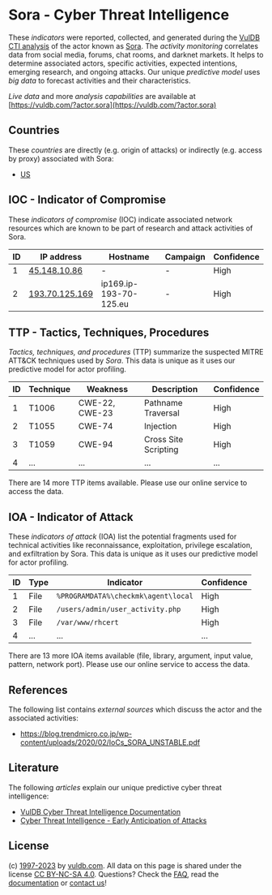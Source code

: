 # Sora - Cyber Threat Intelligence

These _indicators_ were reported, collected, and generated during the [VulDB CTI analysis](https://vuldb.com/?kb.cti) of the actor known as [Sora](https://vuldb.com/?actor.sora). The _activity monitoring_ correlates data from social media, forums, chat rooms, and darknet markets. It helps to determine associated actors, specific activities, expected intentions, emerging research, and ongoing attacks. Our unique _predictive model_ uses _big data_ to forecast activities and their characteristics.

_Live data_ and more _analysis capabilities_ are available at [https://vuldb.com/?actor.sora](https://vuldb.com/?actor.sora)

## Countries

These _countries_ are directly (e.g. origin of attacks) or indirectly (e.g. access by proxy) associated with Sora:

* [US](https://vuldb.com/?country.us)

## IOC - Indicator of Compromise

These _indicators of compromise_ (IOC) indicate associated network resources which are known to be part of research and attack activities of Sora.

ID | IP address | Hostname | Campaign | Confidence
-- | ---------- | -------- | -------- | ----------
1 | [45.148.10.86](https://vuldb.com/?ip.45.148.10.86) | - | - | High
2 | [193.70.125.169](https://vuldb.com/?ip.193.70.125.169) | ip169.ip-193-70-125.eu | - | High

## TTP - Tactics, Techniques, Procedures

_Tactics, techniques, and procedures_ (TTP) summarize the suspected MITRE ATT&CK techniques used by _Sora_. This data is unique as it uses our predictive model for actor profiling.

ID | Technique | Weakness | Description | Confidence
-- | --------- | -------- | ----------- | ----------
1 | T1006 | CWE-22, CWE-23 | Pathname Traversal | High
2 | T1055 | CWE-74 | Injection | High
3 | T1059 | CWE-94 | Cross Site Scripting | High
4 | ... | ... | ... | ...

There are 14 more TTP items available. Please use our online service to access the data.

## IOA - Indicator of Attack

These _indicators of attack_ (IOA) list the potential fragments used for technical activities like reconnaissance, exploitation, privilege escalation, and exfiltration by Sora. This data is unique as it uses our predictive model for actor profiling.

ID | Type | Indicator | Confidence
-- | ---- | --------- | ----------
1 | File | `%PROGRAMDATA%\checkmk\agent\local` | High
2 | File | `/users/admin/user_activity.php` | High
3 | File | `/var/www/rhcert` | High
4 | ... | ... | ...

There are 13 more IOA items available (file, library, argument, input value, pattern, network port). Please use our online service to access the data.

## References

The following list contains _external sources_ which discuss the actor and the associated activities:

* https://blog.trendmicro.co.jp/wp-content/uploads/2020/02/IoCs_SORA_UNSTABLE.pdf

## Literature

The following _articles_ explain our unique predictive cyber threat intelligence:

* [VulDB Cyber Threat Intelligence Documentation](https://vuldb.com/?kb.cti)
* [Cyber Threat Intelligence - Early Anticipation of Attacks](https://www.scip.ch/en/?labs.20201022)

## License

(c) [1997-2023](https://vuldb.com/?kb.changelog) by [vuldb.com](https://vuldb.com/?kb.about). All data on this page is shared under the license [CC BY-NC-SA 4.0](https://creativecommons.org/licenses/by-nc-sa/4.0/). Questions? Check the [FAQ](https://vuldb.com/?kb.faq), read the [documentation](https://vuldb.com/?kb) or [contact us](https://vuldb.com/?contact)!
